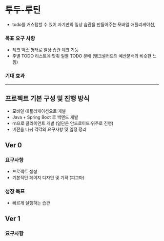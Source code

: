 # 투두-루틴
* todo를 커스텀할 수 있어 자기만의 일상 습관을 만들어주는 모바일 애플리케이션,  
### 목표 요구 사항
* 체크 박스 형태로 일상 습관 체크 기능
* 주별 TODO 리스트에 맞춰 일별 TODO 분배 (뱅크샐러드의 예산분배와 비슷한 느낌)

### 기대 효과

---



## 프로젝트 기본 구성 및 진행 방식
- 모바일 애플리케이션으로 개발
- Java + Spring Boot 로 백엔드 개발
- rn으로 클라이언트 개발 (일단은 안드로이드 위주로 진행)
- 버전을 나눠 각각의 요구사항 및 일정 정리

## Ver 0
### 요구사항
- 프로젝트 생성
- 기본적인 페이지 디자인 및 기획 (피그마)
  
### 성장 목표  
- 빠르게 실행하는 습관

## Ver 1
### 요구사항